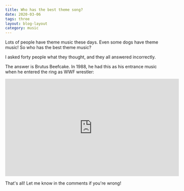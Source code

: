 ```yaml
---
title: Who has the best theme song?
date: 2020-03-06
tags: three
layout: blog-layout
category: music
---
```


Lots of people have theme music these days. Even some dogs have theme music! So who has the best theme music?

I asked forty people what they thought, and they all answered incorrectly.

The answer is Brutus Beefcake. In 1988, he had this as his entrance music when he entered the ring as WWF wrestler:

<iframe width="560" height="315" src="https://www.youtube.com/embed/Z1NUNF7wO_Q" frameborder="0" allow="accelerometer; autoplay; encrypted-media; gyroscope; picture-in-picture" allowfullscreen></iframe>

That's all! Let me know in the comments if you're wrong!


